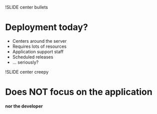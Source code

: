 !SLIDE center bullets
# Deployment today? #

 * Centers around the server
 * Requires lots of resources 
 * Application support staff
 * Scheduled releases
 * ... seriously?

!SLIDE center creepy
<script>
	var bg = $(".preso");
	bg.css({background: "#000"});
</script>
# Does NOT focus on the application #

<h4>nor the developer</h4>
